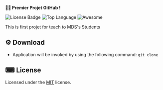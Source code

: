 
**👱‍♂️ Premier Projet GitHub !**

![License Badge](https://img.shields.io/badge/license-MIT-green) ![Top Language](https://img.shields.io/github/languages/top/mmeii/employee-directory)
![Awesome](https://cdn.rawgit.com/sindresorhus/awesome/d7305f38d29fed78fa85652e3a63e154dd8e8829/media/badge.svg)


This is first projet for teach to MDS's Students

## ⚙ Download

* Application will be invoked by using the following command:
    `git clone`
    
## ⌨ License
  
Licensed under the [MIT](LICENSE) license.









